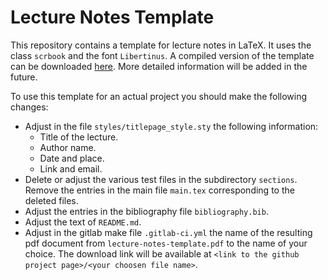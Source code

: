 # Lecture Notes Template

This repository contains a template for lecture notes in LaTeX. It uses the class `scrbook` and the font `Libertinus`.
A compiled version of the template can be downloaded [here][1].
More detailed information will be added in the future.

To use this template for an actual project you should make the following changes:
- Adjust in the file `styles/titlepage_style.sty` the following information:
  - Title of the lecture.
  - Author name.
  - Date and place.
  - Link and email.
- Delete or adjust the various test files in the subdirectory `sections`.
  Remove the entries in the main file `main.tex` corresponding to the deleted files.
- Adjust the entries in the bibliography file `bibliography.bib`.
- Adjust the text of `README.md`.
- Adjust in the gitlab make file `.gitlab-ci.yml` the name of the resulting pdf document from `lecture-notes-template.pdf` to the name of your choice.
  The download link will be available at `<link to the github project page>/<your choosen file name>`.

[1]: https://cionx.gitlab.io/lecture-notes-template/lecture-notes-template.pdf